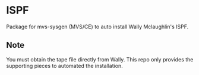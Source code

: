 # ISPF
Package for mvs-sysgen (MVS/CE) to auto install Wally Mclaughlin's ISPF. 

## Note
You must obtain the tape file directly from Wally.  This repo only provides the supporting pieces to automated the installation.
